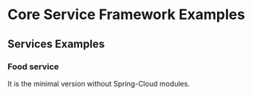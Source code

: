 # Core Service Framework Examples

## Services Examples

### Food service

It is the minimal version without Spring-Cloud modules.


